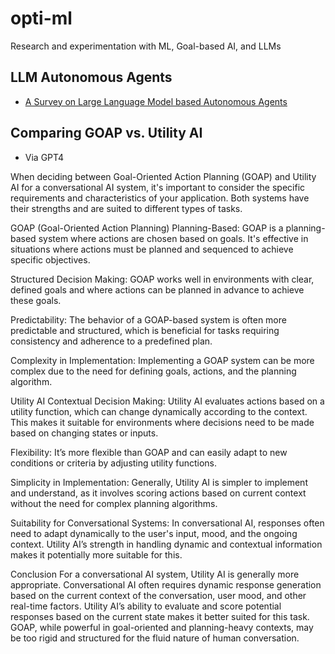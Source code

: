 # opti-ml
Research and experimentation with ML, Goal-based AI, and LLMs

## LLM Autonomous Agents

- [A Survey on Large Language Model based Autonomous Agents](https://arxiv.org/abs/2308.11432)

## Comparing GOAP vs. Utility AI

- Via GPT4


When deciding between Goal-Oriented Action Planning (GOAP) and Utility AI for a conversational AI system, it's important to consider the specific requirements and characteristics of your application. Both systems have their strengths and are suited to different types of tasks.

GOAP (Goal-Oriented Action Planning)
Planning-Based: GOAP is a planning-based system where actions are chosen based on goals. It's effective in situations where actions must be planned and sequenced to achieve specific objectives.

Structured Decision Making: GOAP works well in environments with clear, defined goals and where actions can be planned in advance to achieve these goals.

Predictability: The behavior of a GOAP-based system is often more predictable and structured, which is beneficial for tasks requiring consistency and adherence to a predefined plan.

Complexity in Implementation: Implementing a GOAP system can be more complex due to the need for defining goals, actions, and the planning algorithm.

Utility AI
Contextual Decision Making: Utility AI evaluates actions based on a utility function, which can change dynamically according to the context. This makes it suitable for environments where decisions need to be made based on changing states or inputs.

Flexibility: It’s more flexible than GOAP and can easily adapt to new conditions or criteria by adjusting utility functions.

Simplicity in Implementation: Generally, Utility AI is simpler to implement and understand, as it involves scoring actions based on current context without the need for complex planning algorithms.

Suitability for Conversational Systems: In conversational AI, responses often need to adapt dynamically to the user's input, mood, and the ongoing context. Utility AI’s strength in handling dynamic and contextual information makes it potentially more suitable for this.

Conclusion
For a conversational AI system, Utility AI is generally more appropriate. Conversational AI often requires dynamic response generation based on the current context of the conversation, user mood, and other real-time factors. Utility AI’s ability to evaluate and score potential responses based on the current state makes it better suited for this task. GOAP, while powerful in goal-oriented and planning-heavy contexts, may be too rigid and structured for the fluid nature of human conversation.